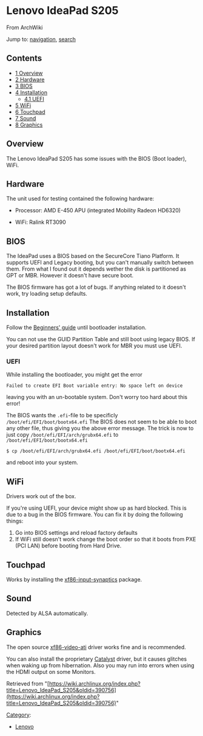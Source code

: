 # Lenovo IdeaPad S205

From ArchWiki

Jump to: [navigation](#column-one), [search](#searchInput)

## Contents

*   [1 Overview](#Overview)
*   [2 Hardware](#Hardware)
*   [3 BIOS](#BIOS)
*   [4 Installation](#Installation)
    *   [4.1 UEFI](#UEFI)
*   [5 WiFi](#WiFi)
*   [6 Touchpad](#Touchpad)
*   [7 Sound](#Sound)
*   [8 Graphics](#Graphics)

## Overview

The Lenovo IdeaPad S205 has some issues with the BIOS (Boot loader), WiFi.

## Hardware

The unit used for testing contained the following hardware:

*   Processor: AMD E-450 APU (integrated Mobility Radeon HD6320)

*   WiFi: Ralink RT3090

## BIOS

The IdeaPad uses a BIOS based on the SecureCore Tiano Platform. It supports UEFI and Legacy booting, but you can't manually switch between them. From what I found out it depends wether the disk is partitioned as GPT or MBR. However it doesn't have secure boot.

The BIOS firmware has got a lot of bugs. If anything related to it doesn't work, try loading setup defaults.

## Installation

Follow the [Beginners' guide](/index.php/Beginners%27_guide "Beginners' guide") until bootloader installation.

You can not use the GUID Partition Table and still boot using legacy BIOS. If your desired partition layout doesn't work for MBR you must use UEFI.

### UEFI

While installing the bootloader, you might get the error

```
Failed to create EFI Boot variable entry: No space left on device

```

leaving you with an un-bootable system. Don't worry too hard about this error!

The BIOS wants the `.efi`-file to be specificly `/boot/efi/EFI/boot/bootx64.efi` The BIOS does not seem to be able to boot any other file, thus giving you the above error message. The trick is now to just copy `/boot/efi/EFI/arch/grubx64.efi` to `/boot/efi/EFI/boot/bootx64.efi`

```
$ cp /boot/efi/EFI/arch/grubx64.efi /boot/efi/EFI/boot/bootx64.efi

```

and reboot into your system.

## WiFi

Drivers work out of the box.

If you're using UEFI, your device might show up as hard blocked. This is due to a bug in the BIOS firmware. You can fix it by doing the following things:

1.  Go into BIOS settings and reload factory defaults
2.  If WiFi still doesn't work change the boot order so that it boots from PXE (PCI LAN) before booting from Hard Drive.

## Touchpad

Works by installing the [xf86-input-synaptics](https://www.archlinux.org/packages/?name=xf86-input-synaptics) package.

## Sound

Detected by ALSA automatically.

## Graphics

The open source [xf86-video-ati](https://www.archlinux.org/packages/?name=xf86-video-ati) driver works fine and is recommended.

You can also install the proprietary [Catalyst](/index.php/Catalyst "Catalyst") driver, but it causes glitches when waking up from hibernation. Also you may run into errors when using the HDMI output on some Monitors.

Retrieved from "[https://wiki.archlinux.org/index.php?title=Lenovo_IdeaPad_S205&oldid=390756](https://wiki.archlinux.org/index.php?title=Lenovo_IdeaPad_S205&oldid=390756)"

[Category](/index.php/Special:Categories "Special:Categories"):

*   [Lenovo](/index.php/Category:Lenovo "Category:Lenovo")